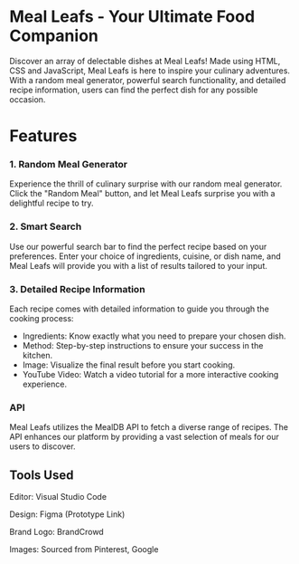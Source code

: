 # Meal Leafs - Your Ultimate Food Companion
Discover an array of delectable dishes at Meal Leafs! Made using HTML, CSS and JavaScript, Meal Leafs is here to inspire your culinary adventures. With a random meal generator, powerful search functionality, and detailed recipe information, users can find the perfect dish for any possible occasion.

# Features

### 1. Random Meal Generator
Experience the thrill of culinary surprise with our random meal generator. Click the "Random Meal" button, and let Meal Leafs surprise you with a delightful recipe to try.

### 2. Smart Search
Use our powerful search bar to find the perfect recipe based on your preferences. Enter your choice of ingredients, cuisine, or dish name, and Meal Leafs will provide you with a list of results tailored to your input.

### 3. Detailed Recipe Information
Each recipe comes with detailed information to guide you through the cooking process:

- Ingredients: Know exactly what you need to prepare your chosen dish.
- Method: Step-by-step instructions to ensure your success in the kitchen.
- Image: Visualize the final result before you start cooking.
- YouTube Video: Watch a video tutorial for a more interactive cooking experience.
  
### **API**

Meal Leafs utilizes the MealDB API to fetch a diverse range of recipes. The API enhances our platform by providing a vast selection of meals for our users to discover.


## Tools Used
Editor: Visual Studio Code

Design: Figma (Prototype Link)

Brand Logo: BrandCrowd

Images: Sourced from Pinterest, Google
